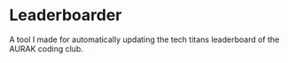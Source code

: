 # Leaderboarder
A tool I made for automatically updating the tech titans leaderboard of the AURAK coding club.
